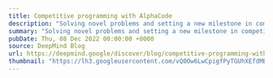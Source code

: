 ```yaml
---
title: Competitive programming with AlphaCode
description: "Solving novel problems and setting a new milestone in competitive programming."
summary: "Solving novel problems and setting a new milestone in competitive programming."
pubDate: Thu, 08 Dec 2022 00:00:00 +0000
source: DeepMind Blog
url: https://deepmind.google/discover/blog/competitive-programming-with-alphacode/
thumbnail: "https://lh3.googleusercontent.com/vQ0Ow6LwCpigfPyTGUhXEfdMBWPyHmaCo7eoQW7bv3QoZXW6EIj18FPiCLI1vlMYlUAOvEXta1KSkl8P2KScquYJb-Dm_QygP9kdlLYkpF4nVyEH=w1200-h630-n-nu"
---
```


